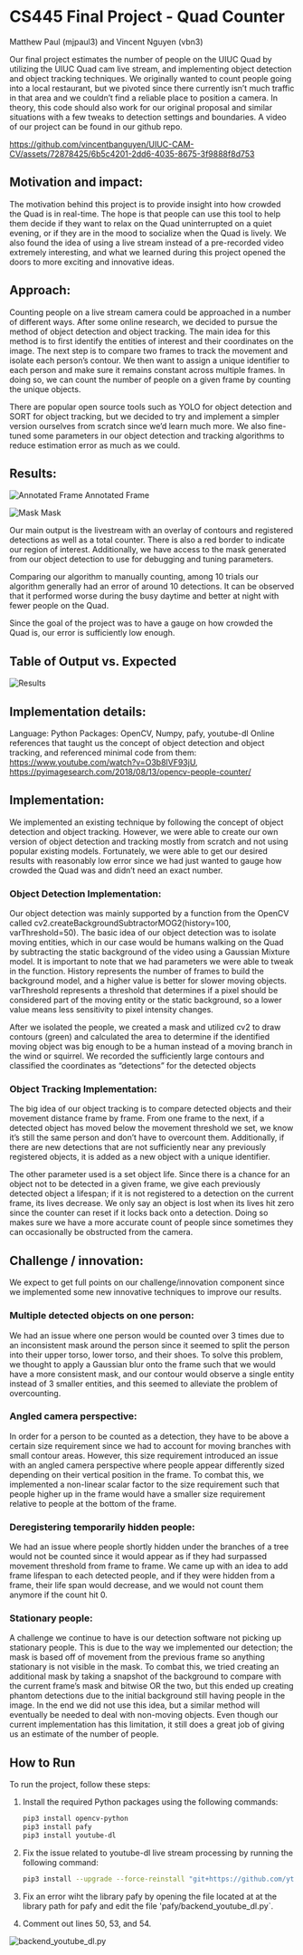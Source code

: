 # CS445 Final Project - Quad Counter 
Matthew Paul (mjpaul3) and Vincent Nguyen (vbn3)

Our final project estimates the number of people on the UIUC Quad by utilizing the UIUC Quad cam live stream, and implementing object detection and object tracking techniques. We originally wanted to count people going into a local restaurant, but we pivoted since there currently isn’t much traffic in that area and we couldn’t find a reliable place to position a camera. In theory, this code should also work for our original proposal and similar situations with a few tweaks to detection settings and boundaries. A video of our project can be found in our github repo.

https://github.com/vincentbanguyen/UIUC-CAM-CV/assets/72878425/6b5c4201-2dd6-4035-8675-3f9888f8d753

## Motivation and impact: 
The motivation behind this project is to provide insight into how crowded the Quad is in real-time. The hope is that people can use this tool to help them decide if they want to relax on the Quad uninterrupted on a quiet evening, or if they are in the mood to socialize when the Quad is lively. We also found the idea of using a live stream instead of a pre-recorded video extremely interesting, and what we learned during this project opened the doors to more exciting and innovative ideas.

## Approach: 
Counting people on a live stream camera could be approached in a number of different ways. After some online research, we decided to pursue the method of object detection and object tracking. The main idea for this method is to first identify the entities of interest and their coordinates on the image. The next step is to compare two frames to track the movement and isolate each person’s contour. We then want to assign a unique identifier to each person and make sure it remains constant across multiple frames. In doing so, we can count the number of people on a given frame by counting the unique objects.
 
There are popular open source tools such as YOLO for object detection and SORT for object tracking, but we decided to try and implement a simpler version ourselves from scratch since we’d learn much more. We also fine-tuned some parameters in our object detection and tracking algorithms to reduce estimation error as much as we could.

## Results:

![Annotated Frame](Assets/AnnotatedFrame.png)
Annotated Frame

![Mask](Assets/Mask.png)
Mask

Our main output is the livestream with an overlay of contours and registered detections as well as a total counter. There is also a red border to indicate our region of interest. Additionally, we have access to the mask generated from our object detection to use for debugging and tuning parameters.

Comparing our algorithm to manually counting, among 10 trials our algorithm generally had an error of around 10 detections. It can be observed that it performed worse during the busy daytime and better at night with fewer people on the Quad.

Since the goal of the project was to have a gauge on how crowded the Quad is, our error is sufficiently low enough.

## Table of Output vs. Expected
![Results](Assets/Results.png)

## Implementation details:
Language: Python
Packages: OpenCV, Numpy, pafy, youtube-dl
Online references that taught us the concept of object detection and object tracking, and referenced minimal code from them:
https://www.youtube.com/watch?v=O3b8lVF93jU,
https://pyimagesearch.com/2018/08/13/opencv-people-counter/

## Implementation: 
We implemented an existing technique by following the concept of object detection and object tracking. However, we were able to create our own version of object detection and tracking mostly from scratch and not using popular existing models. Fortunately, we were able to get our desired results with reasonably low error since we had just wanted to gauge how crowded the Quad was and didn’t need an exact number.

### Object Detection Implementation:
Our object detection was mainly supported by a function from the OpenCV called cv2.createBackgroundSubtractorMOG2(history=100, varThreshold=50). The basic idea of our object detection was to isolate moving entities, which in our case would be humans walking on the Quad by subtracting the static background of the video using a Gaussian Mixture model. It is important to note that we had parameters we were able to tweak in the function. History represents the number of frames to build the background model, and a higher value is better for slower moving objects. varThreshold represents a threshold that determines if a pixel should be considered part of the moving entity or the static background, so a lower value means less sensitivity to pixel intensity changes. 

After we isolated the people, we created a mask and utilized cv2 to draw contours (green) and calculated the area to determine if the identified moving object was big enough to be a human instead of a moving branch in the wind or squirrel. We recorded the sufficiently large contours and classified the coordinates as “detections” for the detected objects

### Object Tracking Implementation:
The big idea of our object tracking is to compare detected objects and their movement distance frame by frame. From one frame to the next, if a detected object has moved below the movement threshold we set, we know it’s still the same person and don’t have to overcount them. Additionally, if there are new detections that are not sufficiently near any previously registered objects, it is added as a new object with a unique identifier. 

The other parameter used is a set object life. Since there is a chance for an object not to be detected in a given frame, we give each previously detected object a lifespan; if it is not registered to a detection on the current frame, its lives decrease. We only say an object is lost when its lives hit zero since the counter can reset if it locks back onto a detection. Doing so makes sure we have a more accurate count of people since sometimes they can occasionally be obstructed from the camera.

## Challenge / innovation:
We expect to get full points on our challenge/innovation component since we implemented some new innovative techniques to improve our results. 

### Multiple detected objects on one person:
We had an issue where one person would be counted over 3 times due to an inconsistent mask around the person since it seemed to split the person into their upper torso, lower torso, and their shoes. To solve this problem, we thought to apply a Gaussian blur onto the frame such that we would have a more consistent mask, and our contour would observe a single entity instead of 3 smaller entities, and this seemed to alleviate the problem of overcounting.

### Angled camera perspective:
In order for a person to be counted as a detection, they have to be above a certain size requirement since we had to account for moving branches with small contour areas. However, this size requirement introduced an issue with an angled camera perspective where people appear differently sized depending on their vertical position in the frame. To combat this, we implemented a non-linear scalar factor to the size requirement such that people higher up in the frame would have a smaller size requirement relative to people at the bottom of the frame.

### Deregistering temporarily hidden people:
We had an issue where people shortly hidden under the branches of a tree would not be counted since it would appear as if they had surpassed movement threshold from frame to frame. We came up with an idea to add frame lifespan to each detected people, and if they were hidden from a frame, their life span would decrease, and we would not count them anymore if the count hit 0. 

### Stationary people:
A challenge we continue to have is our detection software not picking up stationary people. This is due to the way we implemented our detection; the mask is based off of movement from the previous frame so anything stationary is not visible in the mask. To combat this, we tried creating an additional mask by taking a snapshot of the background to compare with the current frame’s mask and bitwise OR the two, but this ended up creating phantom detections due to the initial background still having people in the image. In the end we did not use this idea, but a similar method will eventually be needed to deal with non-moving  objects. Even though our current implementation has this limitation, it still does a great job of giving us an estimate of the number of people.

## How to Run

To run the project, follow these steps:

1. Install the required Python packages using the following commands:

    ```bash
    pip3 install opencv-python
    pip3 install pafy
    pip3 install youtube-dl
    ```

2. Fix the issue related to youtube-dl live stream processing by running the following command:

    ```bash
    pip3 install --upgrade --force-reinstall "git+https://github.com/ytdl-org/youtube-dl.git"
    ```

3. Fix an error wiht the library pafy by opening  the file located at at the library path for pafy and edit the file 'pafy/backend_youtube_dl.py`.

4. Comment out lines 50, 53, and 54.
   
![backend_youtube_dl.py](backend_youtube_dl.py.png)
